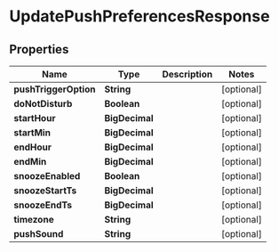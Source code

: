 

# UpdatePushPreferencesResponse


## Properties

Name | Type | Description | Notes
------------ | ------------- | ------------- | -------------
**pushTriggerOption** | **String** |  |  [optional]
**doNotDisturb** | **Boolean** |  |  [optional]
**startHour** | **BigDecimal** |  |  [optional]
**startMin** | **BigDecimal** |  |  [optional]
**endHour** | **BigDecimal** |  |  [optional]
**endMin** | **BigDecimal** |  |  [optional]
**snoozeEnabled** | **Boolean** |  |  [optional]
**snoozeStartTs** | **BigDecimal** |  |  [optional]
**snoozeEndTs** | **BigDecimal** |  |  [optional]
**timezone** | **String** |  |  [optional]
**pushSound** | **String** |  |  [optional]



